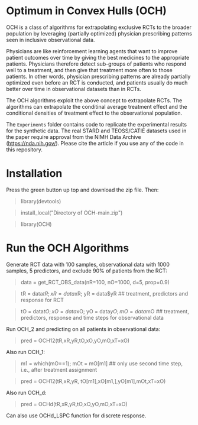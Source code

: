 # Optimum in Convex Hulls (OCH)

OCH is a class of algorithms for extrapolating exclusive RCTs to the broader population by leveraging (partially optimized) physician prescribing patterns seen in inclusive observational data. 

Physicians are like reinforcement learning agents that want to improve patient outcomes over time by giving the best medicines to the appropriate patients. Physicians therefore detect sub-groups of patients who respond well to a treatment, and then give that treatment more often to those patients. In other words, physician prescribing patterns are already partially optimized even before an RCT is conducted, and patients usually do much better over time in observational datasets than in RCTs.

The OCH algorithms exploit the above concept to extrapolate RCTs. The algorithms can extrapolate the conditinal average treatment effect and the conditional densities of treatment effect to the observational population.

The ``Experiments`` folder contains code to replicate the experimental results for the synthetic data. The real STARD and TEOSS/CATIE datasets used in the paper require approval from the NIMH Data Archive (https://nda.nih.gov/). Please cite the article if you use any of the code in this repository.

# Installation

Press the green button up top and download the zip file. Then:

> library(devtools)

> install_local("Directory of OCH-main.zip")

> library(OCH)

# Run the OCH Algorithms

Generate RCT data with 100 samples, observational data with 1000 samples, 5 predictors, and exclude 90% of patients from the RCT:

> data = get_RCT_OBS_data(nR=100, nO=1000, d=5, prop=0.9)

> tR = data$tR; xR = data$xR; yR = data$yR ## treatment, predictors and response for RCT

> tO = data$tO; xO = data$xO; yO = data$yO; mO = data$mO ## treatment, predictors, response and time steps for observational data

Run OCH_2 and predicting on all patients in observational data:

> pred = OCH12(tR,xR,yR,tO,xO,yO,mO,xT=xO)

Also run OCH_1:

> m1 = which(mO==1); mOt = mO[m1] ## only use second time step, i.e., after treatment assignment

> pred = OCH12(tR,xR,yR, tO[m1],xO[m1,],yO[m1],mOt,xT=xO)

Also run OCH_d:

> pred = OCHd(tR,xR,yR,tO,xO,yO,mO,xT=xO)

Can also use OCHd_LSPC function for discrete response.
